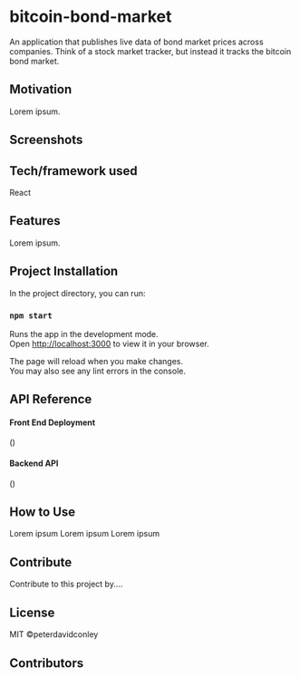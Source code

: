 # bitcoin-bond-market

An application that publishes live data of bond market prices across companies. Think of a stock market tracker, but instead it tracks the bitcoin bond market.

## Motivation

Lorem ipsum.

## Screenshots

<insert image>
<insert image>
<insert image>

## Tech/framework used

React

## Features

Lorem ipsum.

## Project Installation

In the project directory, you can run:

### `npm start`

Runs the app in the development mode.\
Open [http://localhost:3000](http://localhost:3000) to view it in your browser.

The page will reload when you make changes.\
You may also see any lint errors in the console.

## API Reference

#### Front End Deployment

()

#### Backend API

()

## How to Use

Lorem ipsum
Lorem ipsum
Lorem ipsum

## Contribute

Contribute to this project by....

## License

MIT ©peterdavidconley

## Contributors





